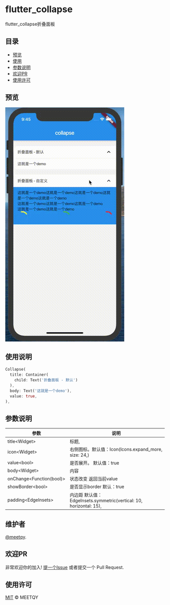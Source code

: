 <!--
 * @Author: meetqy
 * @since: 2019-11-05 17:45:28
 * @lastTime: 2019-11-06 09:50:48
 * @LastEditors: meetqy
 -->
# flutter_collapse

flutter_collapse折叠面板

## 目录

- [预览](#预览)
- [使用](#使用)
- [参数说明](#参数说明)
- [欢迎PR](#欢迎PR)
- [使用许可](#使用许可)

## 预览

![](preview.gif)

## 使用说明

```dart
Collapse(
  title: Container(
    child: Text('折叠面板 - 默认')
  ),
  body: Text('这就是一个demo'),
  value: true,
),
```

## 参数说明

参数 | 说明
---- | ----
title\<Widget> | 标题,
icon\<Widget> | 右侧图标。默认值：Icon(Icons.expand_more, size: 24,)
value\<bool> | 是否展开。 默认值：true
body\<Widget> | 内容
onChange\<Function(bool)> | 状态改变 返回当前value
showBorder\<bool> | 是否显示border 默认：true
padding\<EdgeInsets> | 内边距 默认值：EdgeInsets.symmetric(vertical: 10, horizontal: 15),

## 维护者

[@meetqy](https://github.com/meetqy).

## 欢迎PR

非常欢迎你的加入! [提一个Issue](https://github.com/meetqy/flutter_collapse/issues/new) 或者提交一个 Pull Request.

## 使用许可

[MIT](LICENSE) © MEETQY

